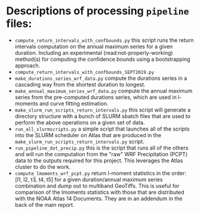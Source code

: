 # Descriptions of processing `pipeline` files:

- `compute_return_intervals_with_confbounds.py`
this script runs the return intervals computation on the annual maximum series for a given duration. Including an experimental (read:not-properly-working) method(s) for computing the confidence bounds using a bootstrapping approach.
- `compute_return_intervals_with_confbounds_SEPT2019.py`
- `make_durations_series_wrf_data.py`
compute the durations series in a cascading way from the shortest duration to longest.
- `make_annual_maximum_series_wrf_data.py`
compute the annual maximum series from the pre-computed durations series, which are used in l-moments and curve fitting estimation.
- `make_slurm_run_scripts_return_intervals.py`
this script will generate a directory structure with a bunch of SLURM sbatch files that are used to perform the above operations on a given set of data.
- `run_all_slurmscripts.py`
a simple script that launches all of the scripts into the SLURM scheduler on Atlas that are produced in the `make_slurm_run_scripts_return_intervals.py` script.
- `run_pipeline_dot_precip.py`
this is the script that runs all of the others and will run the computation from the "raw" WRF Precipitation (PCPT) data to the outputs required for this project. This leverages the Atlas cluster to do the work.
- `compute_lmoments_wrf_pcpt.py`
return l-moment statistics in the order: [l1, l2, t3, t4, t5] for a given duration/annual maximum series combination and dump out to multiband GeoTiffs. This is useful for comparison of the lmoments statistics with those that are distributed with the NOAA Atlas 14 Documents.  They are in an addendum in the back of the main report.

